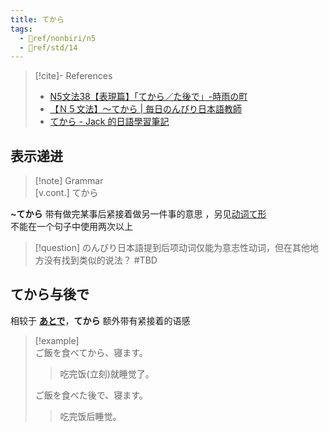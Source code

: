 ```yaml
---
title: てから
tags:
  - 📖ref/nonbiri/n5
  - 📖ref/std/14
---
```

> [!cite]- References  
> - [N5文法38【表現篇】「てから／た後で」-時雨の町](https://www.sigure.tw/learn-japanese/grammar/n5/38)  
> - [【Ｎ５文法】～てから | 毎日のんびり日本語教師](https://mainichi-nonbiri.com/grammar/n5-tekara/)  
> - [てから - Jack 的日語學習筆記](https://main.jacknotes.digital/bunnkei_tekara)  
## 表示递进

> [!note] Grammar  
> [v.cont.] てから  

**~てから** 带有做完某事后紧接着做另一件事的意思 ，另见[动词て形](../1.verb/动词て形.md#表示连续叙述)  
不能在一个句子中使用两次以上  

> [!question] のんびり日本語提到后项动词仅能为意志性动词，但在其他地方没有找到类似的说法？ #TBD  

## てから与後で  

相较于 [**あとで**](あと.md#あとで)，**てから** 额外带有紧接着的语感  

> [!example]  
> ご飯を食べてから、寝ます。  
> > 吃完饭(立刻)就睡觉了。  
> 
> ご飯を食べた後で、寝ます。  
> > 吃完饭后睡觉。  